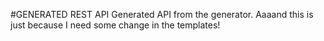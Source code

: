 #GENERATED REST API
Generated API from the generator. Aaaand this is just because I need some change in the templates!